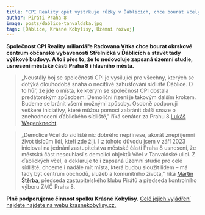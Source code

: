 ```yaml
---
title: "CPI Reality opět vystrkuje růžky v Ďáblicích, chce bourat Včely a stavět výškové budovy"
author: Piráti Praha 8
image: posts/dablice-tanvaldska.jpg
tags: [Ďáblice, Krásné Kobylisy, Územní rozvoj]
---
```


**Společnost CPI Reality miliardáře Radovana Vítka chce bourat  okrskové centrum občanské vybavenosti Střelničká v Ďáblicích a stavět tady výškové budovy. A to i přes to, že to nedovoluje zapsaná územní studie, usnesení městské části Praha 8 i hlavního města.**

>„Neustálý boj se společností CPI je vysilující pro všechny, kterých se dotýká dlouhodobá snaha o necitlivé zahušťování sídliště Ďáblice. O to hůř, že jde o místa, ke kterým se společnost CPI dostala predátorským způsobem. Demoliční řízení je takovým dalším krokem. Budeme se bránit všemi možnými způsoby. Osobně podporuji veškeré iniciativy, které můžou pomoci zabránit další snaze o znehodnocení ďáblického sídliště," říká senátor za Prahu 8 [Lukáš Wagenknecht](https://praha8.pirati.cz/lide/lukas-wagenknecht.html).

>„Demolice Včel do sídliště nic dobrého nepřinese, akorát znepříjemní život tisícům lidí, kteří zde žijí. I z tohoto důvodu jsem v září 2023 inicioval na jednání zastupitelstva městské části Praha 8 usnesení, že městská část nesouhlasí s demolicí objektů Včel v Tanvaldské ulici. Z ďáblických včel, a deklaruje to i zapsaná územní studie pro celé sídliště, chceme i nadále mít místa, která budou sloužit lidem – má tady být centrum obchodů, služeb a komunitního života," říká [Martin Štěrba](https://praha8.pirati.cz/lide/martin-sterba.html), předseda zastupitelského klubu Pirátů a předseda kontrolního výboru ZMČ Praha 8.

**Plně podporujeme činnost spolku Krásné Kobylisy.** [Celé jejich vyjádření najdete najdete na webu krasnekobylisy.cz.](https://www.krasnekobylisy.cz/demolice-vcely-na-strelnicne-zase-o-krok-blize-lide-na-sidlisti-prijdou-o-samoobsluhu-fitness-a-dalsi-sluzby)
